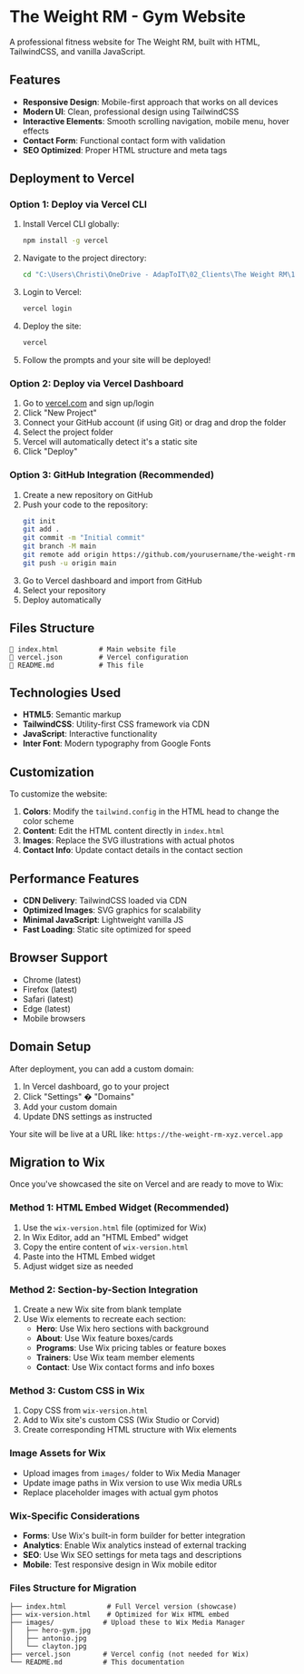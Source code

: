 # The Weight RM - Gym Website

A professional fitness website for The Weight RM, built with HTML, TailwindCSS, and vanilla JavaScript.

## Features

- **Responsive Design**: Mobile-first approach that works on all devices
- **Modern UI**: Clean, professional design using TailwindCSS
- **Interactive Elements**: Smooth scrolling navigation, mobile menu, hover effects
- **Contact Form**: Functional contact form with validation
- **SEO Optimized**: Proper HTML structure and meta tags

## Deployment to Vercel

### Option 1: Deploy via Vercel CLI

1. Install Vercel CLI globally:
   ```bash
   npm install -g vercel
   ```

2. Navigate to the project directory:
   ```bash
   cd "C:\Users\Christi\OneDrive - AdapToIT\02_Clients\The Weight RM\10_Website"
   ```

3. Login to Vercel:
   ```bash
   vercel login
   ```

4. Deploy the site:
   ```bash
   vercel
   ```

5. Follow the prompts and your site will be deployed!

### Option 2: Deploy via Vercel Dashboard

1. Go to [vercel.com](https://vercel.com) and sign up/login
2. Click "New Project"
3. Connect your GitHub account (if using Git) or drag and drop the folder
4. Select the project folder
5. Vercel will automatically detect it's a static site
6. Click "Deploy"

### Option 3: GitHub Integration (Recommended)

1. Create a new repository on GitHub
2. Push your code to the repository:
   ```bash
   git init
   git add .
   git commit -m "Initial commit"
   git branch -M main
   git remote add origin https://github.com/yourusername/the-weight-rm.git
   git push -u origin main
   ```
3. Go to Vercel dashboard and import from GitHub
4. Select your repository
5. Deploy automatically

## Files Structure

```
   index.html          # Main website file
   vercel.json         # Vercel configuration
   README.md           # This file
```

## Technologies Used

- **HTML5**: Semantic markup
- **TailwindCSS**: Utility-first CSS framework via CDN
- **JavaScript**: Interactive functionality
- **Inter Font**: Modern typography from Google Fonts

## Customization

To customize the website:

1. **Colors**: Modify the `tailwind.config` in the HTML head to change the color scheme
2. **Content**: Edit the HTML content directly in `index.html`
3. **Images**: Replace the SVG illustrations with actual photos
4. **Contact Info**: Update contact details in the contact section

## Performance Features

- **CDN Delivery**: TailwindCSS loaded via CDN
- **Optimized Images**: SVG graphics for scalability
- **Minimal JavaScript**: Lightweight vanilla JS
- **Fast Loading**: Static site optimized for speed

## Browser Support

- Chrome (latest)
- Firefox (latest)
- Safari (latest)
- Edge (latest)
- Mobile browsers

## Domain Setup

After deployment, you can add a custom domain:

1. In Vercel dashboard, go to your project
2. Click "Settings" � "Domains"
3. Add your custom domain
4. Update DNS settings as instructed

Your site will be live at a URL like: `https://the-weight-rm-xyz.vercel.app`

## Migration to Wix

Once you've showcased the site on Vercel and are ready to move to Wix:

### Method 1: HTML Embed Widget (Recommended)
1. Use the `wix-version.html` file (optimized for Wix)
2. In Wix Editor, add an "HTML Embed" widget
3. Copy the entire content of `wix-version.html`
4. Paste into the HTML Embed widget
5. Adjust widget size as needed

### Method 2: Section-by-Section Integration
1. Create a new Wix site from blank template
2. Use Wix elements to recreate each section:
   - **Hero**: Use Wix hero sections with background
   - **About**: Use Wix feature boxes/cards
   - **Programs**: Use Wix pricing tables or feature boxes
   - **Trainers**: Use Wix team member elements
   - **Contact**: Use Wix contact forms and info boxes

### Method 3: Custom CSS in Wix
1. Copy CSS from `wix-version.html` 
2. Add to Wix site's custom CSS (Wix Studio or Corvid)
3. Create corresponding HTML structure with Wix elements

### Image Assets for Wix
- Upload images from `images/` folder to Wix Media Manager
- Update image paths in Wix version to use Wix media URLs
- Replace placeholder images with actual gym photos

### Wix-Specific Considerations
- **Forms**: Use Wix's built-in form builder for better integration
- **Analytics**: Enable Wix analytics instead of external tracking
- **SEO**: Use Wix SEO settings for meta tags and descriptions
- **Mobile**: Test responsive design in Wix mobile editor

### Files Structure for Migration
```
├── index.html          # Full Vercel version (showcase)
├── wix-version.html    # Optimized for Wix HTML embed
├── images/            # Upload these to Wix Media Manager
│   ├── hero-gym.jpg
│   ├── antonio.jpg
│   └── clayton.jpg
├── vercel.json        # Vercel config (not needed for Wix)
└── README.md          # This documentation
```